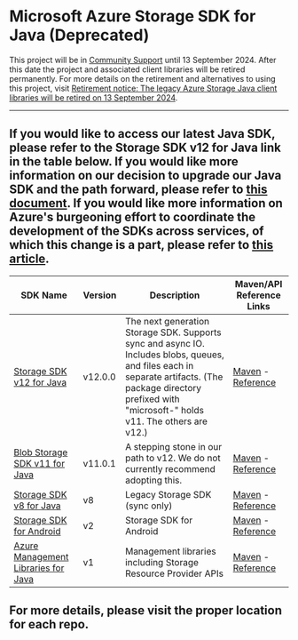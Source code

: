 # Microsoft Azure Storage SDK for Java (Deprecated)

This project will be in [Community Support](https://azure.github.io/azure-sdk/policies_support.html#package-lifecycle) until 13 September 2024. After this date the project and associated client libraries will be retired permanently. For more details on the retirement and alternatives to using this project, visit [Retirement notice: The legacy Azure Storage Java client libraries will be retired on 13 September 2024](https://azure.microsoft.com/updates/retirement-notice-the-legacy-azure-storage-java-client-libraries-will-be-retired-on-13-september-2024/).

---

## If you would like to access our latest Java SDK, please refer to the Storage SDK v12 for Java link in the table below. If you would like more information on our decision to upgrade our Java SDK and the path forward, please refer to [this document](https://github.com/Azure/azure-storage-java/blob/master/V12%20Upgrade%20Story.md). If you would like more information on Azure's burgeoning effort to coordinate the development of the SDKs across services, of which this change is a part, please refer to [this article](https://azure.microsoft.com/en-us/blog/previewing-azure-sdks-following-new-azure-sdk-api-standards/).

| SDK Name      | Version       | Description | Maven/API Reference Links |
| ------------- | ------------- | ----------- | ----- |
| [Storage SDK v12 for Java](https://github.com/Azure/azure-sdk-for-java/tree/master/sdk/storage) | v12.0.0 | The next generation Storage SDK. Supports sync and async IO. Includes blobs, queues, and files each in separate artifacts. (The package directory prefixed with "microsoft-" holds v11. The others are v12.) | [Maven](https://search.maven.org/search?q=g:com.azure%20AND%20a:azure-storage-blob) - [Reference](https://docs.microsoft.com/en-us/java/api/overview/azure/storage-blob-readme?view=azure-java-stable)
| [Blob Storage SDK v11 for Java](https://github.com/Azure/azure-sdk-for-java/tree/master/sdk/storage/microsoft-azure-storage-blob)  | v11.0.1  | A stepping stone in our path to v12. We do not currently recommend adopting this. | [Maven](https://mvnrepository.com/artifact/com.microsoft.azure/azure-storage-blob) - [Reference](https://docs.microsoft.com/en-us/java/api/overview/azure/storage/client?view=azure-java-stable) |
| [Storage SDK v8 for Java](https://github.com/azure/azure-storage-java/tree/legacy-master)  | v8  | Legacy Storage SDK (sync only) | [Maven](https://mvnrepository.com/artifact/com.microsoft.azure/azure-storage) - [Reference](https://docs.microsoft.com/en-us/java/api/overview/azure/storage_stable?view=azure-java-legacy)|
| [Storage SDK for Android](https://github.com/Azure/azure-storage-android) | v2 | Storage SDK for Android | [Maven](https://mvnrepository.com/artifact/com.microsoft.azure.android/azure-storage-android) - [Reference](http://azure.github.io/azure-storage-android/)
| [Azure Management Libraries for Java](https://github.com/Azure/azure-libraries-for-java) | v1 | Management libraries including Storage Resource Provider APIs | [Maven](https://mvnrepository.com/artifact/com.microsoft.azure/azure-mgmt-resources) - [Reference](http://azure.github.io/azure-storage-android/)|

## For more details, please visit the proper location for each repo.
